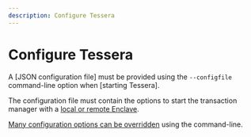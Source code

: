 ```yaml
---
description: Configure Tessera
---
```


# Configure Tessera

A [JSON configuration file] must be provided using the `--configfile` command-line option when
[starting Tessera].

The configuration file must contain the options to start the transaction manager with a
[local or remote Enclave](Enclave.md).

[Many configuration options can be overridden](Override-config.md) using the command-line.
